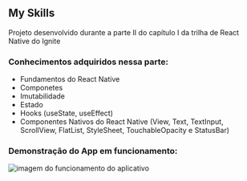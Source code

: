 ## My Skills
Projeto desenvolvido durante a parte II do capítulo I da trilha de React Native do Ignite

### Conhecimentos adquiridos nessa parte:
- Fundamentos do React Native
- Componetes
- Imutabilidade
- Estado
- Hooks (useState, useEffect)
- Componentes Nativos do React Native (View, Text, TextInput, ScrollView, FlatList, StyleSheet, TouchableOpacity e StatusBar)

### Demonstração do App em funcionamento:
![imagem do funcionamento do aplicativo](https://i.imgur.com/SsXxLTY.gif)